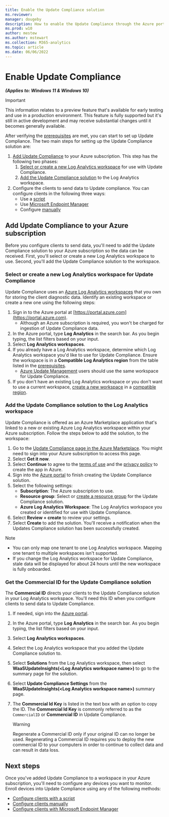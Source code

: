 ```yaml
---
title: Enable the Update Compliance solution
ms.reviewer: 
manager: dougeby
description: How to enable the Update Compliance through the Azure portal
ms.prod: w10
author: mestew
ms.author: mstewart
ms.collection: M365-analytics
ms.topic: article
ms.date: 06/06/2022
---
```


# Enable Update Compliance
<!--37063317, 30141258, 37063041-->
***(Applies to: Windows 11 & Windows 10)***

> [!Important]
> This information relates to a preview feature that's available for early testing and use in a production environment. This feature is fully supported but it's still in active development and may receive substantial changes until it becomes generally available.

After verifying the [prerequisites](update-compliance-v2-prerequisites.md) are met, you can start to set up Update Compliance. The two main steps for setting up the Update Compliance solution are:

1. [Add Update Compliance](#bkmk_add) to your Azure subscription. This step has the following two phases:
   1. [Select or create a new Log Analytics workspace](#bkmk_workspace) for use with Update Compliance.
   1. [Add the Update Compliance solution](#bkmk_solution) to the Log Analytics workspace.
1. Configure the clients to send data to Update compliance. You can configure clients in the following three ways:
    - Use a [script](update-compliance-v2-configuration-script.md)
    - Use [Microsoft Endpoint Manager](update-compliance-v2-configuration-mem.md)
    - Configure [manually](update-compliance-v2-configuration-manual.md)

## <a name="bkmk_add"></a> Add Update Compliance to your Azure subscription

Before you configure clients to send data, you'll need to add the Update Compliance solution to your Azure subscription so the data can be received. First, you'll select or create a new Log Analytics workspace to use. Second, you'll add the Update Compliance solution to the workspace.

### <a name="bkmk_workspace"></a> Select or create a new Log Analytics workspace for Update Compliance

Update Compliance uses an [Azure Log Analytics workspaces](/azure/azure-monitor/logs/log-analytics-overview) that you own for storing the client diagnostic data. Identify an existing workspace or create a new one using the following steps:

1. Sign in to the Azure portal at [https://portal.azure.com](https://portal.azure.com).
   - Although an Azure subscription is required, you won't be charged for ingestion of Update Compliance data.
1. In the Azure portal, type **Log Analytics** in the search bar. As you begin typing, the list filters based on your input.
1. Select **Log Analytics workspaces**.
1. If you already have a Log Analytics workspace, determine which Log Analytics workspace you'd like to use for Update Compliance. Ensure the workspace is in a **Compatible Log Analytics region** from the table listed in the [prerequisites](update-compliance-v2-prerequisites.md#log-analytics-regions).
   - [Azure Update Management](/azure/automation/automation-intro#update-management) users should use the same workspace for Update Compliance.
1. If you don't have an existing Log Analytics workspace or you don't want to use a current workspace, [create a new workspace](/azure/azure-monitor/logs/quick-create-workspace) in a [compatible region](update-compliance-v2-prerequisites.md#log-analytics-regions).



### <a name="bkmk_solution"></a> Add the Update Compliance solution to the Log Analytics workspace

Update Compliance is offered as an Azure Marketplace application that's linked to a new or existing Azure Log Analytics workspace within your Azure subscription. Follow the steps below to add the solution, to the workspace:

1. Go to the [Update Compliance page in the Azure Marketplace](https://azuremarketplace.microsoft.com/marketplace/apps/Microsoft.WaaSUpdateInsights?tab=Overview). You might need to sign into your Azure subscription to access this page.
1. Select **Get it now**.
1. Select **Continue** to agree to the [terms of use](https://azure.microsoft.com/[support/legal/) and the [privacy policy](https://privacy.microsoft.com/en-us/privacystatement) to create the app in Azure.
1. Sign into the [Azure portal](https://portal.azure.com) to finish creating the Update Compliance solution.
1. Select the following settings:
   - **Subscription**: The Azure subscription to use.
   - **Resource group**: Select or [create a resource group](/azure/azure-resource-manager/management/manage-resource-groups-portal) for the Update Compliance solution.
   - **Azure Log Analytics Workspace**: The Log Analytics workspace you created or identified for use with Update Compliance.
1. Select **Review + create** to review your settings.
1. Select **Create** to add the solution. You'll receive a notification when the Updates Compliance solution has been successfully created.

> [!Note]
> - You can only map one tenant to one Log Analytics workspace. Mapping one tenant to multiple workspaces isn't supported.
> - If you change the Log Analytics workspace for Update Compliance, stale data will be displayed for about 24 hours until the new workspace is fully onboarded.

### <a name="bkmk_id"></a> Get the Commercial ID for the Update Compliance solution

The **Commercial ID** directs your clients to the Update Compliance solution in your Log Analytics workspace. You'll need this ID when you configure clients to send data to Update Compliance.

1. If needed, sign into the [Azure portal](https://portal.azure.com).
1. In the Azure portal, type **Log Analytics** in the search bar. As you begin typing, the list filters based on your input.
1. Select **Log Analytics workspaces**.
1. Select the Log Analytics workspace that you added the Update Compliance solution to.
1. Select **Solutions** from the Log Analytics workspace, then select **WaaSUpdateInsights(&lt;Log Analytics workspace name>)** to go to the summary page for the solution. 
1. Select **Update Compliance Settings** from the **WaaSUpdateInsights(&lt;Log Analytics workspace name>)** summary page.
1. The **Commercial Id Key** is listed in the text box with an option to copy the ID. The **Commercial Id Key** is commonly referred to as the `CommercialID` or **Commercial ID** in Update Compliance.

   > [!Warning]
   > Regenerate a Commercial ID only if your original ID can no longer be used. Regenerating a Commercial ID requires you to deploy the new commercial ID to your computers in order to continue to collect data and can result in data loss.


## Next steps

Once you've added Update Compliance to a workspace in your Azure subscription, you'll need to configure any devices you want to monitor. Enroll devices into Update Compliance using any of the following methods:

- [Configure clients with a script](update-compliance-v2-configuration-script.md)
- [Configure clients manually](update-compliance-v2-configuration-manual.md)
- [Configure clients with Microsoft Endpoint Manager](update-compliance-v2-configuration-mem.md)
